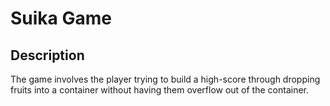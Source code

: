 # Suika Game

## Description

The game involves the player trying to build a high-score through dropping fruits into a container without having them overflow out of the container.
